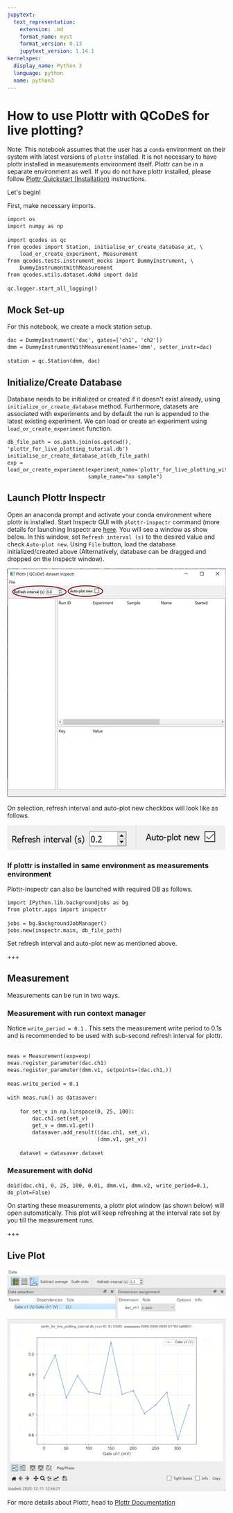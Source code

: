 ```yaml
---
jupytext:
  text_representation:
    extension: .md
    format_name: myst
    format_version: 0.13
    jupytext_version: 1.14.1
kernelspec:
  display_name: Python 3
  language: python
  name: python3
---
```


# How to use Plottr with QCoDeS for live plotting?

Note: This notebook assumes that the user has a `conda` environment on their system with latest versions of `plottr` installed. It is not necessary to have plottr installed in measurements environment itself. Plottr can be in a separate environment as well. If you do not have plottr installed, please follow [Plottr Quickstart (Installation)](https://github.com/toolsforexperiments/plottr#quickstart) instructions.

Let's begin!

First, make necessary imports.

```{code-cell} ipython3
import os
import numpy as np

import qcodes as qc
from qcodes import Station, initialise_or_create_database_at, \
    load_or_create_experiment, Measurement
from qcodes.tests.instrument_mocks import DummyInstrument, \
    DummyInstrumentWithMeasurement
from qcodes.utils.dataset.doNd import do1d

qc.logger.start_all_logging()
```

## Mock Set-up

For this notebook, we create a mock station setup. 

```{code-cell} ipython3
dac = DummyInstrument('dac', gates=['ch1', 'ch2'])
dmm = DummyInstrumentWithMeasurement(name='dmm', setter_instr=dac)

station = qc.Station(dmm, dac)
```

## Initialize/Create Database

Database needs to be initialized or created if it doesn't exist already, using `initialize_or_create_database` method. Furthermore, datasets are associated with experiments and by default the run is appended to the latest existing experiment. We can load or create an experiment using `load_or_create_experiment` function. 

```{code-cell} ipython3
db_file_path = os.path.join(os.getcwd(), 'plottr_for_live_plotting_tutorial.db')
initialise_or_create_database_at(db_file_path)
exp = load_or_create_experiment(experiment_name='plottr_for_live_plotting_with_subsecond_refresh_rate',
                          sample_name="no sample")
```

## Launch Plottr Inspectr 

Open an anaconda prompt and activate your conda environment where plottr is installed. Start Inspectr GUI with `plottr-inspectr` command (more details for launching Inspectr are [here](https://github.com/toolsforexperiments/plottr#inspectr-qcodes-dataset-inspection-and-live-plotting). You will see a window as show below. In this window, set `Refresh interval (s)` to the desired value and check `Auto-plot new`. Using `File` button, load the database initialized/created above (Alternatively, database can be dragged and dropped on the Inspectr window).

![Plottr-inspectr Window](../files/plottr.png)

On selection, refresh interval and auto-plot new checkbox will look like as follows.

![Refresh Interval and Autoplot](../files/plottr_set_refresh_interval_and_autoplot.png)

### If plottr is installed in same environment as measurements environment

Plottr-inspectr can also be launched with required DB as follows.

```{code-cell} ipython3
import IPython.lib.backgroundjobs as bg
from plottr.apps import inspectr

jobs = bg.BackgroundJobManager()
jobs.new(inspectr.main, db_file_path)
```

Set refresh interval and auto-plot new as mentioned above. 

+++

## Measurement

Measurements can be run in two ways.

### Measurement with run context manager

Notice `write_period = 0.1` . This sets the measurement write period to 0.1s and is recommended to be used with sub-second refresh interval for plottr.

```{code-cell} ipython3

meas = Measurement(exp=exp)
meas.register_parameter(dac.ch1)
meas.register_parameter(dmm.v1, setpoints=(dac.ch1,))

meas.write_period = 0.1

with meas.run() as datasaver:

    for set_v in np.linspace(0, 25, 100):
        dac.ch1.set(set_v)
        get_v = dmm.v1.get()
        datasaver.add_result((dac.ch1, set_v),
                             (dmm.v1, get_v))
        
    dataset = datasaver.dataset
```

### Measurement with doNd

```{code-cell} ipython3
do1d(dac.ch1, 0, 25, 100, 0.01, dmm.v1, dmm.v2, write_period=0.1, do_plot=False)
```

On starting these measurements, a plottr plot window (as shown below) will open automatically. This plot will keep refreshing at the interval rate set by you till the measurement runs.

+++

## Live Plot

![Live Plot](../files/live_plot.gif)

For more details about Plottr, head to [Plottr Documentation](https://plottr.readthedocs.io/en/latest/index.html)
